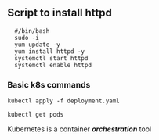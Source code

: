 ## Script to install httpd

````
  #/bin/bash
  sudo -i
  yum update -y
  yum install httpd -y
  systemctl start httpd
  systemctl enable httpd

````

### Basic k8s commands

````
kubectl apply -f deployment.yaml
````
````
kubectl get pods
````
Kubernetes is a container ***orchestration*** tool
